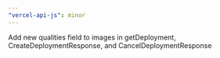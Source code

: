 ```yaml
---
"vercel-api-js": minor
---
```


Add new qualities field to images in getDeployment, CreateDeploymentResponse, and CancelDeploymentResponse